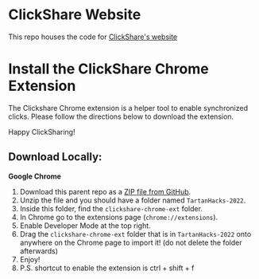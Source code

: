 # ClickShare Website
This repo houses the code for [ClickShare's website](https://clickshare.one)

# Install the ClickShare Chrome Extension

The Clickshare Chrome extension is a helper tool to enable synchronized clicks.
Please follow the directions below to download the extension.

Happy ClickSharing!

## Download Locally: 
**Google Chrome**
1. Download this parent repo as a [ZIP file from GitHub](https://github.com/mzhou08/TartanHacks-2022/archive/refs/heads/main.zip).
2. Unzip the file and you should have a folder named `TartanHacks-2022`.
3. Inside this folder, find the `clickshare-chrome-ext` folder.
4. In Chrome go to the extensions page (`chrome://extensions`).
5. Enable Developer Mode at the top right.
6. Drag the `clickshare-chrome-ext` folder that is in `TartanHacks-2022` onto anywhere on the Chrome page to import it! (do not delete the folder afterwards)
7. Enjoy!
8. P.S. shortcut to enable the extension is ctrl + shift + f
